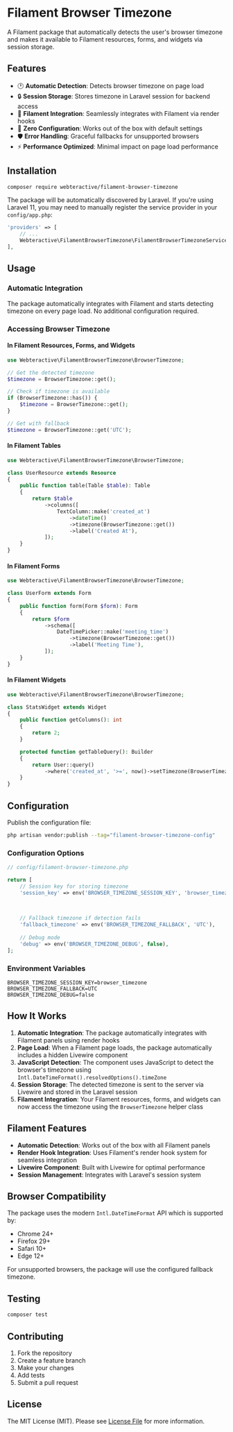 # Filament Browser Timezone

A Filament package that automatically detects the user's browser timezone and makes it available to Filament resources, forms, and widgets via session storage.

## Features

- 🕐 **Automatic Detection**: Detects browser timezone on page load
- 🔒 **Session Storage**: Stores timezone in Laravel session for backend access
- 🎯 **Filament Integration**: Seamlessly integrates with Filament via render hooks
- 🚀 **Zero Configuration**: Works out of the box with default settings
- 🛡️ **Error Handling**: Graceful fallbacks for unsupported browsers
- ⚡ **Performance Optimized**: Minimal impact on page load performance

## Installation

```bash
composer require webteractive/filament-browser-timezone
```

The package will be automatically discovered by Laravel. If you're using Laravel 11, you may need to manually register the service provider in your `config/app.php`:

```php
'providers' => [
    // ...
    Webteractive\FilamentBrowserTimezone\FilamentBrowserTimezoneServiceProvider::class,
],
```

## Usage

### Automatic Integration

The package automatically integrates with Filament and starts detecting timezone on every page load. No additional configuration required.

### Accessing Browser Timezone

#### In Filament Resources, Forms, and Widgets

```php
use Webteractive\FilamentBrowserTimezone\BrowserTimezone;

// Get the detected timezone
$timezone = BrowserTimezone::get();

// Check if timezone is available
if (BrowserTimezone::has()) {
    $timezone = BrowserTimezone::get();
}

// Get with fallback
$timezone = BrowserTimezone::get('UTC');
```

#### In Filament Tables

```php
use Webteractive\FilamentBrowserTimezone\BrowserTimezone;

class UserResource extends Resource
{
    public function table(Table $table): Table
    {
        return $table
            ->columns([
                TextColumn::make('created_at')
                    ->dateTime()
                    ->timezone(BrowserTimezone::get())
                    ->label('Created At'),
            ]);
    }
}
```

#### In Filament Forms

```php
use Webteractive\FilamentBrowserTimezone\BrowserTimezone;

class UserForm extends Form
{
    public function form(Form $form): Form
    {
        return $form
            ->schema([
                DateTimePicker::make('meeting_time')
                    ->timezone(BrowserTimezone::get())
                    ->label('Meeting Time'),
            ]);
    }
}
```

#### In Filament Widgets

```php
use Webteractive\FilamentBrowserTimezone\BrowserTimezone;

class StatsWidget extends Widget
{
    public function getColumns(): int
    {
        return 2;
    }

    protected function getTableQuery(): Builder
    {
        return User::query()
            ->where('created_at', '>=', now()->setTimezone(BrowserTimezone::get()));
    }
}
```

## Configuration

Publish the configuration file:

```bash
php artisan vendor:publish --tag="filament-browser-timezone-config"
```

### Configuration Options

```php
// config/filament-browser-timezone.php

return [
    // Session key for storing timezone
    'session_key' => env('BROWSER_TIMEZONE_SESSION_KEY', 'browser_timezone'),
    

    
    // Fallback timezone if detection fails
    'fallback_timezone' => env('BROWSER_TIMEZONE_FALLBACK', 'UTC'),
    
    // Debug mode
    'debug' => env('BROWSER_TIMEZONE_DEBUG', false),
];
```

### Environment Variables

```env
BROWSER_TIMEZONE_SESSION_KEY=browser_timezone
BROWSER_TIMEZONE_FALLBACK=UTC
BROWSER_TIMEZONE_DEBUG=false
```

## How It Works

1. **Automatic Integration**: The package automatically integrates with Filament panels using render hooks
2. **Page Load**: When a Filament page loads, the package automatically includes a hidden Livewire component
3. **JavaScript Detection**: The component uses JavaScript to detect the browser's timezone using `Intl.DateTimeFormat().resolvedOptions().timeZone`
4. **Session Storage**: The detected timezone is sent to the server via Livewire and stored in the Laravel session
5. **Filament Integration**: Your Filament resources, forms, and widgets can now access the timezone using the `BrowserTimezone` helper class

## Filament Features

- **Automatic Detection**: Works out of the box with all Filament panels
- **Render Hook Integration**: Uses Filament's render hook system for seamless integration
- **Livewire Component**: Built with Livewire for optimal performance
- **Session Management**: Integrates with Laravel's session system

## Browser Compatibility

The package uses the modern `Intl.DateTimeFormat` API which is supported by:
- Chrome 24+
- Firefox 29+
- Safari 10+
- Edge 12+

For unsupported browsers, the package will use the configured fallback timezone.

## Testing

```bash
composer test
```

## Contributing

1. Fork the repository
2. Create a feature branch
3. Make your changes
4. Add tests
5. Submit a pull request

## License

The MIT License (MIT). Please see [License File](LICENSE.md) for more information.

